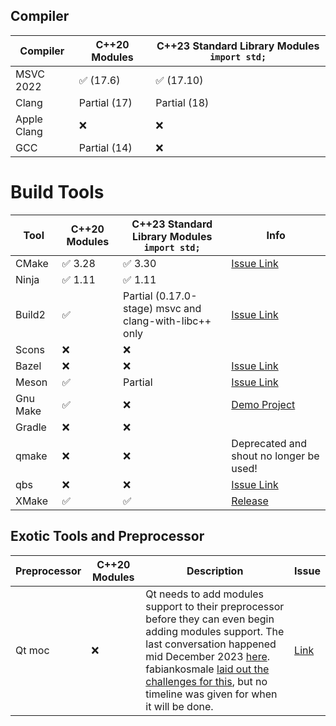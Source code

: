 
## Compiler

| Compiler     | C++20 Modules     | C++23 Standard Library Modules  `import std;` |
|--------------|-------------------|--------------------|
| MSVC 2022    | ✅ (17.6)          | ✅ (17.10)       | 
| Clang        | Partial (17)      | Partial (18)       | 
| Apple Clang  | ❌                | ❌                | 
| GCC          | Partial (14)      | ❌                | 

# Build Tools

| Tool     | C++20 Modules | C++23 Standard Library Modules  `import std;` | Info |
|----------|----------------|--------------------|-------|
| CMake    | ✅ 3.28             | ✅ 3.30               | [Issue Link](https://gitlab.kitware.com/cmake/cmake/-/issues/18355) |
| Ninja    | ✅ 1.11            | ✅ 1.11                 |       |
| Build2   | ✅             | Partial (0.17.0-stage) msvc and clang-with-libc++ only | [Issue Link](https://github.com/build2/build2/issues/333) |
| Scons    | ❌             | ❌                 |       |
| Bazel    | ❌             | ❌                 | [Issue Link](https://github.com/bazelbuild/bazel/issues/4005)      |
| Meson    | ✅             | Partial            | [Issue Link](https://github.com/mesonbuild/meson/issues/4314) |
| Gnu Make | ✅             | ❌                 | [Demo Project](https://github.com/fvilante/cpp20_modules_with_gcc_demo)      |
| Gradle   | ❌             | ❌                 |       |
| qmake   | ❌             | ❌                 |   Deprecated and shout  no longer be used!    |
| qbs   | ❌             | ❌                 |   [Issue Link](https://bugreports.qt.io/browse/QBS-1181)   |
| XMake   | ✅            | ✅                |   [Release](https://github.com/xmake-io/xmake/wiki/Xmake-v2.7.1-Released,-Better-Cplusplus-Modules-Support) |

## Exotic Tools and Preprocessor

| Preprocessor | C++20 Modules | Description      | Issue | 
|--------------|---------------|-----------------|-------|
| Qt moc       | ❌           | Qt needs to add modules support to their preprocessor before they can even begin adding modules support. The last conversation happened mid December 2023 [here](https://lists.qt-project.org/pipermail/development/2023-December/044800.html).  fabiankosmale [laid out the challenges for this](https://lists.qt-project.org/pipermail/development/2023-December/044802.html), but no timeline was given for when it will be done. | [Link](https://bugreports.qt.io/browse/QTBUG-86697) |
